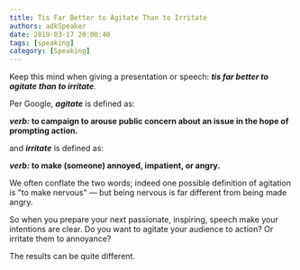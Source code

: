 ```yaml
---
title: Tis Far Better to Agitate Than to Irritate
authors: adkSpeaker
date: 2019-03-17 20:00:40
tags: [speaking]
category: [Speaking]
---
```


<p>Keep this mind when giving a presentation or speech: <em><strong>tis far better to agitate than to irritate</strong>.</em></p>

<p>Per Google, <em><strong>agitate</strong> </em>is defined as:</p>
<p><strong><em>verb: </em>to campaign to arouse public concern about an issue in the hope of prompting action.</strong></p>
<p>and <em><strong>irritate</strong> </em>is defined as:</p>
<p><strong><em>verb: </em>to make (someone) annoyed, impatient, or angry.</strong></p>
<p>We often conflate the two words; indeed one possible definition of agitation is "to make nervous" &mdash; but being nervous is far different from being made angry.</p>
<p>So when you prepare your next passionate, inspiring, speech make your intentions are clear. Do you want to agitate your audience to action? Or irritate them to annoyance?</p>
<p>The results can be quite different.</p>
